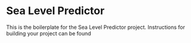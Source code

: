 # Sea Level Predictor
This is the boilerplate for the Sea Level Predictor project. Instructions for building your project can be found 
